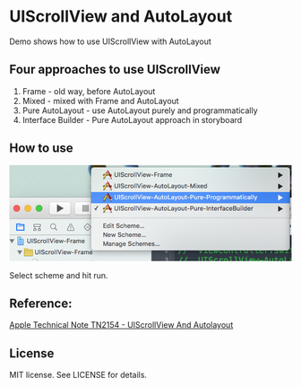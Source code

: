# UIScrollView and AutoLayout
Demo shows how to use UIScrollView with AutoLayout

## Four approaches to use UIScrollView
1. Frame - old way, before AutoLayout
2. Mixed - mixed with Frame and AutoLayout
3. Pure AutoLayout - use AutoLayout purely and programmatically
4. Interface Builder - Pure AutoLayout approach in storyboard

## How to use

![scheme-select](https://raw.githubusercontent.com/honghaoz/UIScrollView-and-AutoLayout/master/scheme_select.png)

Select scheme and hit run.

## Reference:
[Apple Technical Note TN2154 - UIScrollView And Autolayout](https://developer.apple.com/library/ios/technotes/tn2154/_index.html)

## License

MIT license. See LICENSE for details.
